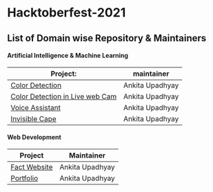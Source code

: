 # Hacktoberfest-2021
## List of Domain wise Repository & Maintainers
#### Artificial Intelligence & Machine Learning ####
Project: | maintainer
---------|-----------
[Color Detection](https://github.com/ankita2002/Color-Detection) | Ankita Upadhyay
[Color Detection in Live web Cam](https://github.com/ankita2002/Color_Detection_in_webcam) | Ankita Upadhyay
[Voice Assistant](https://github.com/ankita2002/Voice-Assistant/blob/main/Voice%20Assistant.py)| Ankita Upadhyay
[Invisible Cape](https://github.com/ankita2002/Invisible) | Ankita Upadhyay

#### Web Development ####
Project | Maintainer
--------|-------------
[Fact Website](https://github.com/ankita2002/Facts-you-don-t-know-about-Ariana-Grande-wed-dev--practice-) | Ankita Upadhyay
[Portfolio](https://github.com/ankita2002/Resume-using-bootstap) | Ankita Upadhyay
